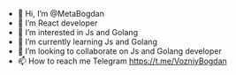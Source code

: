 - 👋 Hi, I’m @MetaBogdan 
- 💞️ I’m React developer
- 👀 I’m interested in Js and Golang 
- 🌱 I’m currently learning  Js and Golang
- 💞️ I’m looking to collaborate on  Js and Golang developer 
- 📫 How to reach me Telegram https://t.me/VozniyBogdan

<!---
MetaBogdan/MetaBogdan is a ✨ special ✨ repository because its `README.md` (this file) appears on your GitHub profile.
You can click the Preview link to take a look at your changes.
--->
